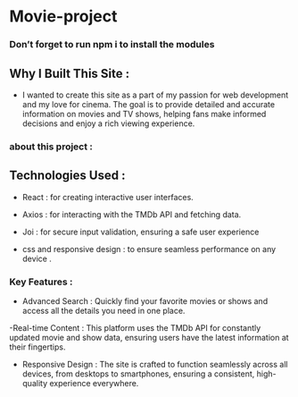 # Movie-project
### Don’t forget to run npm i to install the modules
## Why I Built This Site :
- I wanted to create this site as a part of my passion for web development and my love for cinema. The goal is to provide detailed and accurate information on movies and TV 		  shows, helping fans make informed decisions and enjoy a rich viewing experience.
### about this project :
## Technologies Used :
- React : for creating interactive user interfaces.

- Axios : for interacting with the TMDb API and fetching data.

- Joi : for secure input validation, ensuring a safe user experience

- css and responsive design : to ensure seamless performance on any device .

### Key Features : 
- Advanced Search :  Quickly find your favorite movies or shows and access all the details you need in one place.

-Real-time Content : This platform uses the TMDb API for constantly updated movie and show data, ensuring users have the latest information at their fingertips.

- Responsive Design :  The site is crafted to function seamlessly across all devices, from desktops to smartphones, ensuring a consistent, high-quality experience
  everywhere.

